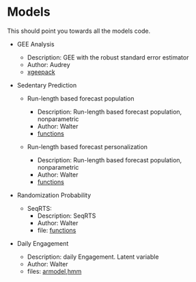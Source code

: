 # Models

This should point you towards all the models code.


* GEE Analysis
	* Description: GEE with the robust standard error estimator
	* Author: Audrey
	* [xgeepack](/xgeepack.R)

* Sedentary Prediction

	* Run-length based forecast population 
		* Description: Run-length based forecast population, nonparametric
		* Author: Walter
		* [functions](/Walter/rand-probs/block-plus-forecast/baseline/functions.R)

	* Run-length based forecast personalization
		* Description: Run-length based forecast population, nonparametric
		* Author: Walter
		* [functions](/Walter/rand-probs/block-plus-forecast/personalized-forecast/functions.R)

* Randomization Probability

	* SeqRTS:
		* Description: SeqRTS
		* Author: Walter
		* file: [functions](/Walter/rand-probs/block-plus-forecast/baseline/functions.R)


* Daily Engagement
	* Description: daily Engagement. Latent variable
	* Author: Walter
	* files: [armodel](/Walter/daily/armodel.R),[hmm](/Walter/daily/hmm_model.R)






